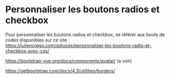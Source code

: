 # Personnaliser les boutons radios et checkbox 
Pour personnaliser les boutons radios et checkbox, se référer aux bouts de codes disponibles sur ce site : https://juliencrego.com/astuces/personnaliser-les-boutons-radio-et-checkbox-avec-css/ 

https://bootstrap-vue.org/docs/components/avatar/ (a voir)

https://getbootstrap.com/docs/4.3/utilities/borders/
